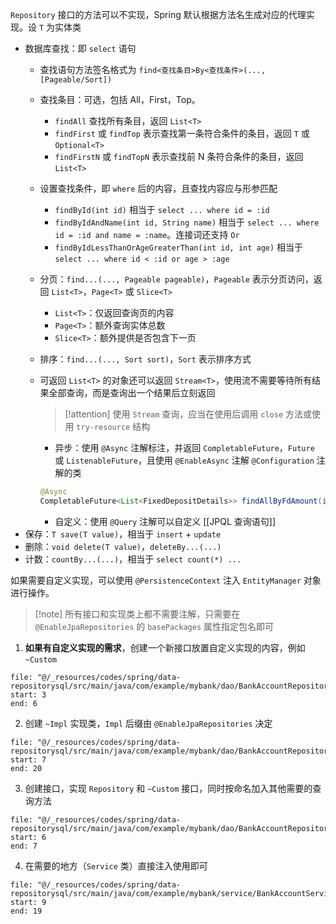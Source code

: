 `Repository` 接口的方法可以不实现，Spring 默认根据方法名生成对应的代理实现。设 `T` 为实体类

* 数据库查找：即 `select` 语句
	* 查找语句方法签名格式为 `find<查找条目>By<查找条件>(..., [Pageable/Sort])`
  * 查找条目：可选，包括 All，First，Top。
    * `findAll` 查找所有条目，返回 `List<T>`
    * `findFirst` 或 `findTop` 表示查找第一条符合条件的条目，返回 `T` 或 `Optional<T>`
    * `findFirstN` 或 `findTopN` 表示查找前 N 条符合条件的条目，返回 `List<T>`
  * 设置查找条件，即 `where` 后的内容，且查找内容应与形参匹配
    * `findById(int id)` 相当于 `select ... where id = :id`
    * `findByIdAndName(int id, String name)` 相当于 `select ... where id = :id and name = :name`。连接词还支持 `Or`
    * `findByIdLessThanOrAgeGreaterThan(int id, int age)` 相当于 `select ... where id < :id or age > :age`
  * 分页：`find...(..., Pageable pageable)`，`Pageable` 表示分页访问，返回 `List<T>`，`Page<T>` 或 `Slice<T>`
    * `List<T>`：仅返回查询页的内容
    * `Page<T>`：额外查询实体总数
    * `Slice<T>`：额外提供是否包含下一页
  * 排序：`find...(..., Sort sort)`，`Sort` 表示排序方式
  * 可返回 `List<T>` 的对象还可以返回 `Stream<T>`，使用流不需要等待所有结果全部查询，而是查询出一个结果后立刻返回
    > [!attention] 使用 `Stream` 查询，应当在使用后调用 `close` 方法或使用 `try-resource` 结构
    
    * 异步：使用 `@Async` 注解标注，并返回 `CompletableFuture`，`Future` 或 `ListenableFuture`，且使用 `@EnableAsync` 注解 `@Configuration` 注解的类

    ```java
    @Async
    CompletableFuture<List<FixedDepositDetails>> findAllByFdAmount(int fdAmount);
    ```
    * 自定义：使用 `@Query` 注解可以自定义 [[JPQL 查询语句]]
* 保存：`T save(T value)`，相当于 `insert` + `update`
* 删除：`void delete(T value)`，`deleteBy...(...)`
* 计数：`countBy...(...)`，相当于 `select count(*) ...`

如果需要自定义实现，可以使用 `@PersistenceContext` 注入 `EntityManager` 对象进行操作。

>[!note] 所有接口和实现类上都不需要注解，只需要在 `@EnableJpaRepositories` 的 `basePackages` 属性指定包名即可

1. **如果有自定义实现的需求**，创建一个新接口放置自定义实现的内容，例如 `~Custom`

```reference
file: "@/_resources/codes/spring/data-repositorysql/src/main/java/com/example/mybank/dao/BankAccountRepositoryCustom.java"
start: 3
end: 6
```

2. 创建 `~Impl` 实现类，`Impl` 后缀由 `@EnableJpaRepositories` 决定

```reference
file: "@/_resources/codes/spring/data-repositorysql/src/main/java/com/example/mybank/dao/BankAccountRepositoryImpl.java"
start: 7
end: 20
```

3. 创建接口，实现 `Repository` 和 `~Custom` 接口，同时按命名加入其他需要的查询方法

```reference
file: "@/_resources/codes/spring/data-repositorysql/src/main/java/com/example/mybank/dao/BankAccountRepository.java"
start: 6
end: 7
```

4. 在需要的地方（`Service` 类）直接注入使用即可

```reference
file: "@/_resources/codes/spring/data-repositorysql/src/main/java/com/example/mybank/service/BankAccountService.java"
start: 9
end: 19
```
